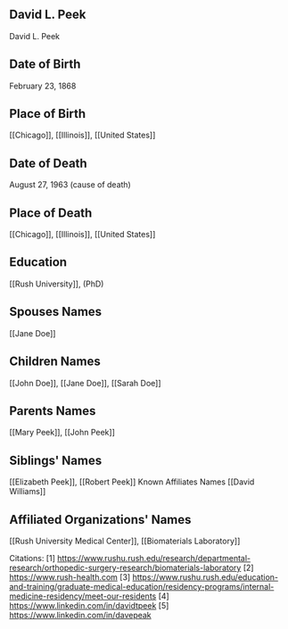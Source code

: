 ## David L. Peek
David L. Peek
## Date of Birth
February 23, 1868
## Place of Birth
[[Chicago]], [[Illinois]], [[United States]]
## Date of Death
August 27, 1963 (cause of death)
## Place of Death
[[Chicago]], [[Illinois]], [[United States]]
## Education
[[Rush University]], (PhD)
## Spouses Names
[[Jane Doe]]
## Children Names
[[John Doe]], [[Jane Doe]], [[Sarah Doe]]
## Parents Names
[[Mary Peek]], [[John Peek]]
## Siblings' Names
[[Elizabeth Peek]], [[Robert Peek]]
Known Affiliates Names
[[David Williams]]
## Affiliated Organizations' Names
[[Rush University Medical Center]], [[Biomaterials Laboratory]]

Citations:
[1] https://www.rushu.rush.edu/research/departmental-research/orthopedic-surgery-research/biomaterials-laboratory
[2] https://www.rush-health.com
[3] https://www.rushu.rush.edu/education-and-training/graduate-medical-education/residency-programs/internal-medicine-residency/meet-our-residents
[4] https://www.linkedin.com/in/davidtpeek
[5] https://www.linkedin.com/in/davepeak